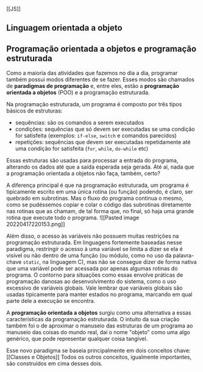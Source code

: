 [[JS]]
## Linguagem orientada a objeto

## Programação orientada a objetos e programação estruturada
Como a maioria das atividades que fazemos no dia a dia, programar também possui modos diferentes de se fazer. Esses modos são chamados de **paradigmas de programação** e, entre eles, estão a **programação orientada a objetos** (POO) e a programação estruturada.

Na programação estruturada, um programa é composto por três tipos básicos de estruturas:

-   sequências: são os comandos a serem executados
-   condições: sequências que só devem ser executadas se uma condição for satisfeita (exemplos: `if-else`, `switch` e comandos parecidos)
-   repetições: sequências que devem ser executadas repetidamente até uma condição for satisfeita (`for`, `while`, `do-while` etc)

Essas estruturas são usadas para processar a entrada do programa, alterando os dados até que a saída esperada seja gerada. Até aí, nada que a programação orientada a objetos não faça, também, certo?

A diferença principal é que na programação estruturada, um programa é tipicamente escrito em uma única rotina (ou função) podendo, é claro, ser quebrado em subrotinas. Mas o fluxo do programa continua o mesmo, como se pudéssemos copiar e colar o código das subrotinas diretamente nas rotinas que as chamam, de tal forma que, no final, só haja uma grande rotina que execute todo o programa.
![[Pasted image 20220417220153.png]]

Além disso, o acesso às variáveis não possuem muitas restrições na programação estruturada. Em linguagens fortemente baseadas nesse paradigma, restringir o acesso à uma variável se limita a dizer se ela é visível ou não dentro de uma função (ou módulo, como no uso da palavra-chave `static`, na linguagem C), mas não se consegue dizer de forma nativa que uma variável pode ser acessada por apenas algumas rotinas do programa. O contorno para situações como essas envolve práticas de programação danosas ao desenvolvimento do sistema, como o uso excessivo de variáveis globais. Vale lembrar que variáveis globais são usadas tipicamente para manter estados no programa, marcando em qual parte dele a execução se encontra.

A **programação orientada a objetos** surgiu como uma alternativa a essas características da programação estruturada. O intuito da sua criação também foi o de aproximar o manuseio das estruturas de um programa ao manuseio das coisas do mundo real, daí o nome "objeto" como uma algo genérico, que pode representar qualquer coisa tangível.

Esse novo paradigma se baseia principalmente em dois conceitos chave: [[Classes e Objetos]]  Todos os outros conceitos, igualmente importantes, são construídos em cima desses dois.


